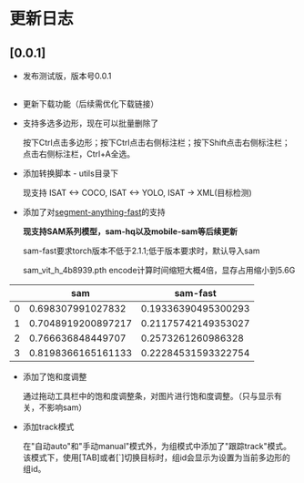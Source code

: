 # 更新日志

## [0.0.1]

* 发布测试版，版本号0.0.1

## 
* 更新下载功能（后续需优化下载链接）
* 支持多选多边形，现在可以批量删除了

    按下Ctrl点击多边形；按下Ctrl点击右侧标注栏；按下Shift点击右侧标注栏；点击右侧标注栏，Ctrl+A全选。
    
* 添加转换脚本 - utils目录下
    
    现支持 ISAT <-> COCO, ISAT <-> YOLO, ISAT -> XML(目标检测) 

* 添加了对[segment-anything-fast](https://github.com/pytorch-labs/segment-anything-fast)的支持
    
    **现支持SAM系列模型，sam-hq以及mobile-sam等后续更新**
    
    sam-fast要求torch版本不低于2.1.1;低于版本要求时，默认导入sam
    
    sam_vit_h_4b8939.pth encode计算时间缩短大概4倍，显存占用缩小到5.6G
    
| | sam | sam-fast |
|----|----|----|
| 0 | 0.698307991027832 | 0.19336390495300293 | 
| 1 | 0.7048919200897217 | 0.21175742149353027 | 
| 2 | 0.766636848449707 | 0.2573261260986328 | 
| 3 | 0.8198366165161133 | 0.22284531593322754 | 

* 添加了饱和度调整
    
    通过拖动工具栏中的饱和度调整条，对图片进行饱和度调整。（只与显示有关，不影响sam）
    
* 添加track模式
    
    在"自动auto"和"手动manual"模式外，为组模式中添加了"跟踪track"模式。该模式下，使用[TAB]或者[`]切换目标时，组id会显示为设置为当前多边形的组id。
    

